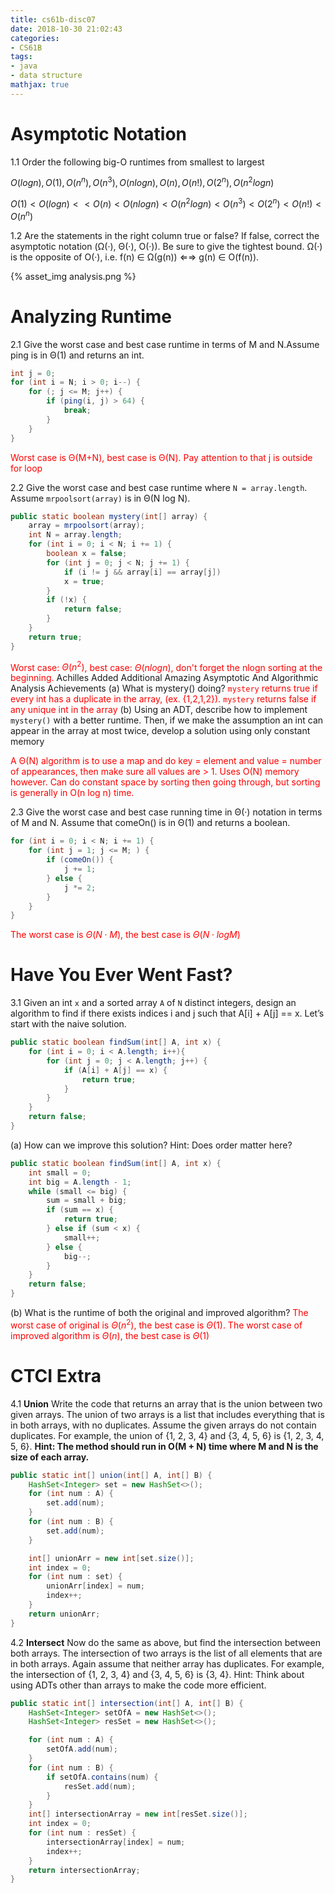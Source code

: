 ```yaml
---
title: cs61b-disc07
date: 2018-10-30 21:02:43
categories:
- CS61B
tags:
- java
- data structure
mathjax: true
---
```

# Asymptotic Notation

1.1 Order the following big-O runtimes from smallest to largest

$O(log n), O(1), O(n^n), O(n^3), O(nlogn), O(n), O(n!), O(2^n), O(n^2logn)$

$O(1) < O(logn) < <O(n)<O(nlogn) <O(n^2logn)<O(n^3)<O(2^n)<O(n!)<O(n^n)$

1.2 Are the statements in the right column true or false? If false, correct the asymptotic notation (Ω(·), Θ(·), O(·)). Be sure to give the tightest bound. Ω(·) is the opposite of O(·), i.e. f(n) ∈ Ω(g(n)) ⇐⇒ g(n) ∈ O(f(n)).

{% asset_img analysis.png %}

<!-- more -->
# Analyzing Runtime
2.1 Give the worst case and best case runtime in terms of M and N.Assume ping is in Θ(1) and returns an int.
```java
int j = 0;
for (int i = N; i > 0; i--) {
    for (; j <= M; j++) {
        if (ping(i, j) > 64) {
            break;
        }
    }
}
```
<span style="color:red">Worst case is Θ(M+N), best case is Θ(N). Pay attention to that j is outside for loop</span>

2.2 Give the worst case and best case runtime where `N = array.length`. Assume `mrpoolsort(array)` is in Θ(N log N).
```java
public static boolean mystery(int[] array) {
    array = mrpoolsort(array);
    int N = array.length;
    for (int i = 0; i < N; i += 1) {
        boolean x = false;
        for (int j = 0; j < N; j += 1) {
            if (i != j && array[i] == array[j])
            x = true;
        }
        if (!x) {
            return false;
        }
    }
    return true;
}
```
<span style="color:red">Worst case: $\Theta(n^2)$, best case: $\Theta(nlogn)$, don't forget the nlogn sorting at the beginning.</span>
Achilles Added Additional Amazing Asymptotic And Algorithmic Analysis Achievements
(a) What is mystery() doing?
<span style="color:red">`mystery` returns true if every int has a duplicate in the array, (ex. {1,2,1,2}). `mystery` returns false if any unique int in the array</span>
(b) Using an ADT, describe how to implement `mystery()` with a better runtime. Then, if we make the assumption an int can appear in the array at most twice, develop a solution using only constant memory

<span style="color:red">A Θ(N) algorithm is to use a map and do key = element and value = number
of appearances, then make sure all values are > 1. Uses O(N) memory however. Can do constant space by sorting then going through, but sorting is generally in O(n log n) time.</span>

2.3 Give the worst case and best case running time in Θ(·) notation in terms of M and
N. Assume that comeOn() is in Θ(1) and returns a boolean.
```java
for (int i = 0; i < N; i += 1) {
    for (int j = 1; j <= M; ) {
        if (comeOn()) {
            j += 1;
        } else {
            j *= 2;     
        }
    }
}
```
<span style="color:red">The worst case is $\Theta(N \cdot M)$, the best case is $\Theta(N\cdot logM)$</span>

# Have You Ever Went Fast?
3.1 Given an int `x` and a sorted array `A` of `N` distinct integers, design an algorithm to
find if there exists indices i and j such that A[i] + A[j] == x.
Let’s start with the naive solution.
```java
public static boolean findSum(int[] A, int x) {
    for (int i = 0; i < A.length; i++){
        for (int j = 0; j < A.length; j++) {
            if (A[i] + A[j] == x) {
                return true;
            }
        }
    }
    return false;
}
```
(a) How can we improve this solution? Hint: Does order matter here?
```java
public static boolean findSum(int[] A, int x) {
    int small = 0;
    int big = A.length - 1;
    while (small <= big) {
        sum = small + big;
        if (sum == x) {
            return true;
        } else if (sum < x) {
            small++;
        } else {
            big--;
        }
    }
    return false;
}
```
(b) What is the runtime of both the original and improved algorithm?
<span style="color:red">The worst case of original is $\Theta(n^2)$, the best case is $\Theta(1)$. The worst case of improved algorithm is $\Theta(n)$, the best case is $\Theta(1)$</span>

# CTCI Extra
4.1 **Union** Write the code that returns an array that is the union between two given arrays. The union of two arrays is a list that includes everything that is in both arrays, with no duplicates. Assume the given arrays do not contain duplicates. For example, the union of {1, 2, 3, 4} and {3, 4, 5, 6} is {1, 2, 3, 4, 5, 6}.
**Hint: The method should run in O(M + N) time where M and N is the size of
each array.**
```java
public static int[] union(int[] A, int[] B) {
    HashSet<Integer> set = new HashSet<>();
    for (int num : A) {
        set.add(num);
    }
    for (int num : B) {
        set.add(num);
    }

    int[] unionArr = new int[set.size()];
    int index = 0;
    for (int num : set) {
        unionArr[index] = num;
        index++;
    }
    return unionArr;
}
```
4.2 **Intersect** Now do the same as above, but find the intersection between both arrays. The intersection of two arrays is the list of all elements that are in both arrays. Again assume that neither array has duplicates. For example, the intersection of {1, 2, 3, 4} and {3, 4, 5, 6} is {3, 4}.
Hint: Think about using ADTs other than arrays to make the code more efficient.
```java
public static int[] intersection(int[] A, int[] B) {
    HashSet<Integer> setOfA = new HashSet<>();
    HashSet<Integer> resSet = new HashSet<>();

    for (int num : A) {
        setOfA.add(num);
    }
    for (int num : B) {
        if setOfA.contains(num) {
            resSet.add(num);
        }
    }
    int[] intersectionArray = new int[resSet.size()];
    int index = 0;
    for (int num : resSet) {
        intersectionArray[index] = num;
        index++;
    }
    return intersectionArray;
}
```
